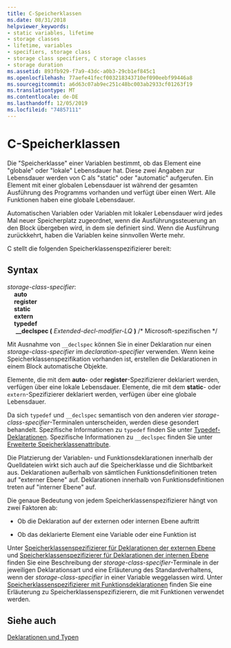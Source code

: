 ```yaml
---
title: C-Speicherklassen
ms.date: 08/31/2018
helpviewer_keywords:
- static variables, lifetime
- storage classes
- lifetime, variables
- specifiers, storage class
- storage class specifiers, C storage classes
- storage duration
ms.assetid: 893fb929-f7a9-43dc-a0b3-29cb1ef845c1
ms.openlocfilehash: 77aefe41fecf003218343710ef090eebf99446a8
ms.sourcegitcommit: a6d63c07ab9ec251c48bc003ab2933cf01263f19
ms.translationtype: MT
ms.contentlocale: de-DE
ms.lasthandoff: 12/05/2019
ms.locfileid: "74857111"
---
```

# <a name="c-storage-classes"></a>C-Speicherklassen

Die "Speicherklasse" einer Variablen bestimmt, ob das Element eine "globale" oder "lokale" Lebensdauer hat. Diese zwei Angaben zur Lebensdauer werden von C als "static" oder "automatic" aufgerufen. Ein Element mit einer globalen Lebensdauer ist während der gesamten Ausführung des Programms vorhanden und verfügt über einen Wert. Alle Funktionen haben eine globale Lebensdauer.

Automatischen Variablen oder Variablen mit lokaler Lebensdauer wird jedes Mal neuer Speicherplatz zugeordnet, wenn die Ausführungssteuerung an den Block übergeben wird, in dem sie definiert sind. Wenn die Ausführung zurückkehrt, haben die Variablen keine sinnvollen Werte mehr.

C stellt die folgenden Speicherklassenspezifizierer bereit:

## <a name="syntax"></a>Syntax

*storage-class-specifier*:<br/>
&nbsp;&nbsp;&nbsp;&nbsp;**auto**<br/>
&nbsp;&nbsp;&nbsp;&nbsp;**register**<br/>
&nbsp;&nbsp;&nbsp;&nbsp;**static**<br/>
&nbsp;&nbsp;&nbsp;&nbsp;**extern**<br/>
&nbsp;&nbsp;&nbsp;&nbsp;**typedef**<br/>
&nbsp;&nbsp;&nbsp;&nbsp; **__declspec (** *Extended-decl-modifier-LQ* **)**  /\* Microsoft-spezifischen \*/

Mit Ausnahme von `__declspec` können Sie in einer Deklaration nur einen *storage-class-specifier* im *declaration-specifier* verwenden. Wenn keine Speicherklassenspezifikation vorhanden ist, erstellen die Deklarationen in einem Block automatische Objekte.

Elemente, die mit dem **auto**- oder **register**-Spezifizierer deklariert werden, verfügen über eine lokale Lebensdauer. Elemente, die mit dem **static**- oder `extern`-Spezifizierer deklariert werden, verfügen über eine globale Lebensdauer.

Da sich `typedef` und `__declspec` semantisch von den anderen vier *storage-class-specifier*-Terminalen unterscheiden, werden diese gesondert behandelt. Spezifische Informationen zu `typedef` finden Sie unter [Typedef-Deklarationen](../c-language/typedef-declarations.md). Spezifische Informationen zu `__declspec` finden Sie unter [Erweiterte Speicherklassenattribute](../c-language/c-extended-storage-class-attributes.md).

Die Platzierung der Variablen- und Funktionsdeklarationen innerhalb der Quelldateien wirkt sich auch auf die Speicherklasse und die Sichtbarkeit aus. Deklarationen außerhalb von sämtlichen Funktionsdefinitionen treten auf "externer Ebene" auf. Deklarationen innerhalb von Funktionsdefinitionen treten auf "interner Ebene" auf.

Die genaue Bedeutung von jedem Speicherklassenspezifizierer hängt von zwei Faktoren ab:

- Ob die Deklaration auf der externen oder internen Ebene auftritt

- Ob das deklarierte Element eine Variable oder eine Funktion ist

Unter [Speicherklassenspezifizierer für Deklarationen der externen Ebene](../c-language/storage-class-specifiers-for-external-level-declarations.md) und [Speicherklassenspezifizierer für Deklarationen der internen Ebene](../c-language/storage-class-specifiers-for-internal-level-declarations.md) finden Sie eine Beschreibung der *storage-class-specifier*-Terminale in der jeweiligen Deklarationsart und eine Erläuterung des Standardverhaltens, wenn der *storage-class-specifier* in einer Variable weggelassen wird. Unter [Speicherklassenspezifizierer mit Funktionsdeklarationen](../c-language/storage-class-specifiers-with-function-declarations.md) finden Sie eine Erläuterung zu Speicherklassenspezifizierern, die mit Funktionen verwendet werden.

## <a name="see-also"></a>Siehe auch

[Deklarationen und Typen](../c-language/declarations-and-types.md)
